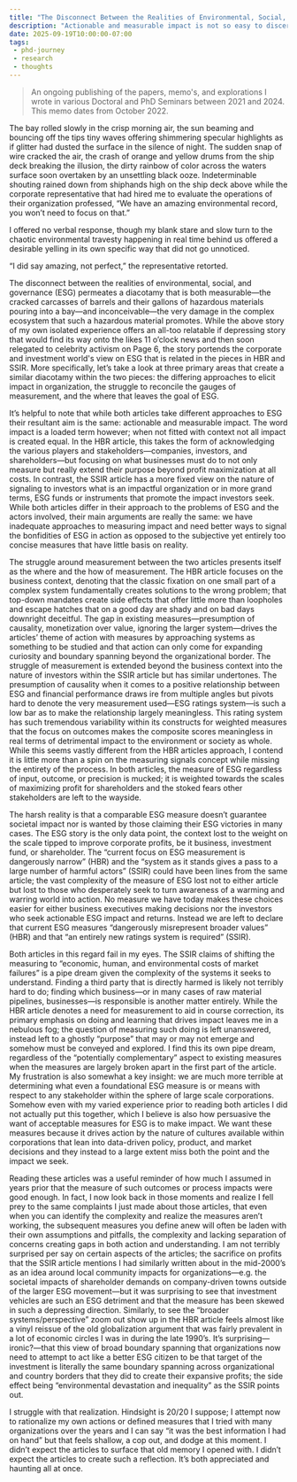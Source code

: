 ```yaml
---
title: "The Disconnect Between the Realities of Environmental, Social, and Governance"
description: "Actionable and measurable impact is not so easy to discern."
date: 2025-09-19T10:00:00-07:00
tags:
 - phd-journey
 - research
 - thoughts
---
```


> An ongoing publishing of the papers, memo's, and explorations I wrote in various Doctoral and PhD Seminars between 2021 and 2024. This memo dates from October 2022.

The bay rolled slowly in the crisp morning air, the sun beaming and bouncing off the tips tiny waves offering shimmering specular highlights as if glitter had dusted the surface in the silence of night. The sudden snap of wire cracked the air, the crash of orange and yellow drums from the ship deck breaking the illusion, the dirty rainbow of color across the waters surface soon overtaken by an unsettling black ooze. Indeterminable shouting rained down from shiphands high on the ship deck above while the corporate representative that had hired me to evaluate the operations of their organization professed, “We have an amazing environmental record, you won’t need to focus on that.”

I offered no verbal response, though my blank stare and slow turn to the chaotic environmental travesty happening in real time behind us offered a desirable yelling in its own specific way that did not go unnoticed.

“I did say amazing, not perfect,” the representative retorted.

The disconnect between the realities of environmental, social, and governance (ESG) permeates a diacotamy that is both measurable—the cracked carcasses of barrels and their gallons of hazardous materials pouring into a bay—and inconceivable—the very damage in the complex ecosystem that such a hazardous material promotes. While the above story of my own isolated experience offers an all-too relatable if depressing story that would find its way onto the likes 11 o’clock news and then soon relegated to celebrity activism on Page 6, the story portends the corporate and investment world's view on ESG that is related in the pieces in HBR and SSIR. More specifically, let’s take a look at three primary areas that create a similar diacotamy within the two pieces: the differing approaches to elicit impact in organization, the struggle to reconcile the gauges of measurement, and the where that leaves the goal of ESG.

It’s helpful to note that while both articles take different approaches to ESG their resultant aim is the same: actionable and measurable impact. The word impact is a loaded term however; when not fitted with context not all impact is created equal. In the HBR article, this takes the form of acknowledging the various players and stakeholders—companies, investors, and shareholders—but focusing on what businesses must do to not only measure but really extend their purpose beyond profit maximization at all costs. In contrast, the SSIR article has a more fixed view on the nature of signaling to investors what is an impactful organization or in more grand terms, ESG funds or instruments that promote the impact investors seek. While both articles differ in their approach to the problems of ESG and the actors involved, their main arguments are really the same: we have inadequate approaches to measuring impact and need better ways to signal the bonfidities of ESG in action as opposed to the subjective yet entirely too concise measures that have little basis on reality.

The struggle around measurement between the two articles presents itself as the where and the how of measurement. The HBR article focuses on the business context, denoting that the classic fixation on one small part of a complex system fundamentally creates solutions to the wrong problem; that top-down mandates create side effects that offer little more than loopholes and escape hatches that on a good day are shady and on bad days downright deceitful. The gap in existing measures—presumption of causality, monetization over value, ignoring the larger system—drives the articles’ theme of action with measures by approaching systems as something to be studied and that action can only come for expanding curiosity and boundary spanning beyond the organizational border. The struggle of measurement is extended beyond the business context into the nature of investors within the SSIR article but has similar undertones. The presumption of causality when it comes to a positive relationship between ESG and financial performance draws ire from multiple angles but pivots hard to denote the very measurement used—ESG ratings system—is such a low bar as to make the relationship largely meaningless. This rating system has such tremendous variability within its constructs for weighted measures that the focus on outcomes makes the composite scores meaningless in real terms of detrimental impact to the environment or society as whole. While this seems vastly different from the HBR articles approach, I contend it is little more than a spin on the measuring signals concept while missing the entirety of the process. In both articles, the measure of ESG regardless of input, outcome, or precision is mucked; it is weighted towards the scales of maximizing profit for shareholders and the stoked fears other stakeholders are left to the wayside.

The harsh reality is that a comparable ESG measure doesn’t guarantee societal impact nor is wanted by those claiming their ESG victories in many cases. The ESG story is the only data point, the context lost to the weight on the scale tipped to improve corporate profits, be it business, investment fund, or shareholder. The “current focus on ESG measurement is dangerously narrow” (HBR) and the “system as it stands gives a pass to a large number of harmful actors” (SSIR) could have been lines from the same article; the vast complexity of the measure of ESG lost not to either article but lost to those who desperately seek to turn awareness of a warming and warring world into action. No measure we have today makes these choices easier for either business executives making decisions nor the investors who seek actionable ESG impact and returns. Instead we are left to declare that current ESG measures “dangerously misrepresent broader values” (HBR) and that “an entirely new ratings system is required” (SSIR).

Both articles in this regard fail in my eyes. The SSIR claims of shifting the measuring to “economic, human, and environmental costs of market failures” is a pipe dream given the complexity of the systems it seeks to understand. Finding a third party that is directly harmed is likely not terribly hard to do; finding which business—or in many cases of raw material pipelines, businesses—is responsible is another matter entirely. While the HBR article denotes a need for measurement to aid in course correction, its primary emphasis on doing and learning that drives impact leaves me in a nebulous fog; the question of measuring such doing is left unanswered, instead left to a ghostly “purpose” that may or may not emerge and somehow must be conveyed and explored. I find this its own pipe dream, regardless of the “potentially complementary” aspect to existing measures when the measures are largely broken apart in the first part of the article. My frustration is also somewhat a key insight: we are much more terrible at determining what even a foundational ESG measure is or means with respect to any stakeholder within the sphere of large scale corporations. Somehow even with my varied experience prior to reading both articles I did not actually put this together, which I believe is also how persuasive the want of acceptable measures for ESG is to make impact. We want these measures because it drives action by the nature of cultures available within corporations that lean into data-driven policy, product, and market decisions and they instead to a large extent miss both the point and the impact we seek.

Reading these articles was a useful reminder of how much I assumed in years prior that the measure of such outcomes or process impacts were good enough. In fact, I now look back in those moments and realize I fell prey to the same complaints I just made about those articles, that even when you can identify the complexity and realize the measures aren’t working, the subsequent measures you define anew will often be laden with their own assumptions and pitfalls, the complexity and lacking separation of concerns creating gaps in both action and understanding. I am not terribly surprised per say on certain aspects of the articles; the sacrifice on profits that the SSIR article mentions I had similarly written about in the mid-2000’s as an idea around local community impacts for organizations—e.g. the societal impacts of shareholder demands on company-driven towns outside of the larger ESG movement—but it was surprising to see that investment vehicles are such an ESG detriment and that the measure has been skewed in such a depressing direction. Similarly, to see the “broader systems/perspective” zoom out show up in the HBR article feels almost like a vinyl reissue of the old globalization argument that was fairly prevalent in a lot of economic circles I was in during the late 1990’s. It’s surprising—ironic?—that this view of broad boundary spanning that organizations now need to attempt to act like a better ESG citizen to be that target of the investment is literally the same boundary spanning across organizational and country borders that they did to create their expansive profits; the side effect being “environmental devastation and inequality” as the SSIR points out.

I struggle with that realization. Hindsight is 20/20 I suppose; I attempt now to rationalize my own actions or defined measures that I tried with many organizations over the years and I can say “it was the best information I had on hand” but that feels shallow, a cop out, and dodge at this moment. I didn’t expect the articles to surface that old memory I opened with. I didn’t expect the articles to create such a reflection. It’s both appreciated and haunting all at once.